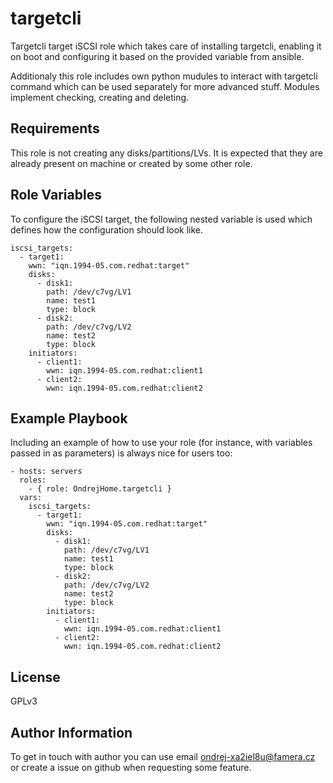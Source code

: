 targetcli
=========

Targetcli target iSCSI role which takes care of installing targetcli, enabling it on boot and configuring it based on the provided variable from ansible.

Additionaly this role includes own python mudules to interact with targetcli command which can be used separately for more advanced stuff. Modules implement checking, creating and deleting.

Requirements
------------

This role is not creating any disks/partitions/LVs. It is expected that they are already present on machine or created by some other role.

Role Variables
--------------

To configure the iSCSI target, the following nested variable is used which defines how the configuration should look like.

```
iscsi_targets:
  - target1:
    wwn: "iqn.1994-05.com.redhat:target"
    disks:
      - disk1:
        path: /dev/c7vg/LV1
        name: test1
        type: block
      - disk2:
        path: /dev/c7vg/LV2
        name: test2
        type: block
    initiators:
      - client1:
        wwn: iqn.1994-05.com.redhat:client1
      - client2:
        wwn: iqn.1994-05.com.redhat:client2
```

Example Playbook
----------------

Including an example of how to use your role (for instance, with variables passed in as parameters) is always nice for users too:

    - hosts: servers
      roles:
        - { role: OndrejHome.targetcli }
      vars:
        iscsi_targets:
          - target1:
            wwn: "iqn.1994-05.com.redhat:target"
            disks:
              - disk1:
                path: /dev/c7vg/LV1
                name: test1
                type: block
              - disk2:
                path: /dev/c7vg/LV2
                name: test2
                type: block
            initiators:
              - client1:
                wwn: iqn.1994-05.com.redhat:client1
              - client2:
                wwn: iqn.1994-05.com.redhat:client2

License
-------

GPLv3

Author Information
------------------

To get in touch with author you can use email ondrej-xa2iel8u@famera.cz or create a issue on github when requesting some feature.
